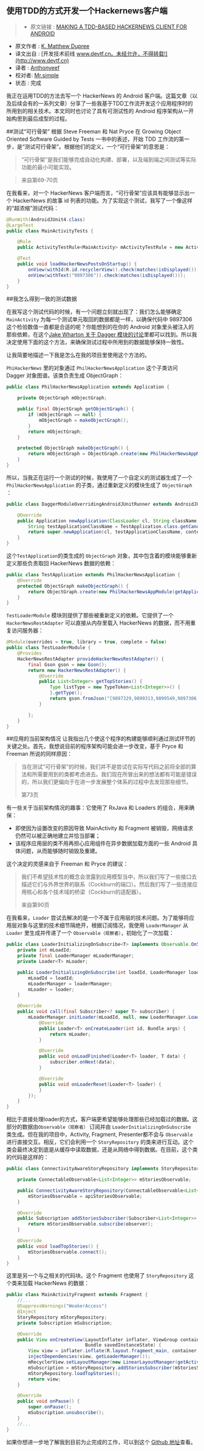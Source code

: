 使用TDD的方式开发一个Hackernews客户端
---


> * 原文链接 : [MAKING A TDD-BASED HACKERNEWS CLIENT FOR ANDROID](http://www.philosophicalhacker.com/2015/07/17/making-a-tdd-based-hackernews-client-for-android/)
* 原文作者 : [K. Matthew Dupree](http://www.philosophicalhacker.com)
* 译文出自 : [开发技术前线 www.devtf.cn。未经允许，不得转载!](http://www.devtf.cn)
* 译者 : [Anthonyeef](https://github.com/Anthonyeef) 
* 校对者: [Mr.simple](https://github.com/bboyfeiyu)  
* 状态 :  完成 

我正在运用TDD的方法去写一个 HackerNews 的 Android 客户端。这篇文章（以及后续会有的一系列文章）分享了一些我基于TDD工作流开发这个应用程序时的所用到的相关技术。本文同时也讨论了具有可测试性的 Android 程序架构从一开始构思到最后成型的过程。

##测试“可行骨架”
根据 Steve Freeman 和 Nat Pryce 在 Growing Object Oriented Software Guided by Tests 一书中的表述，开始 TDD 工作流的第一步，是“测试可行骨架”。根据他们的定义，一个“可行骨架”的意思是：
>“可行骨架”是我们能够完成自动化构建、部署，以及端到端之间测试等实际功能的最小可能实现。

>来自第69-70页

在我看来，对一个 HackerNews 客户端而言，“可行骨架”应该具有能够显示出一个 HackerNews 的故事 id 列表的功能。为了实现这个测试，我写了一个像这样的“超浓缩”测试代码：
```Java
@RunWith(AndroidJUnit4.class)
@LargeTest
public class MainActivityTests {

    @Rule
    public ActivityTestRule<MainActivity> mActivityTestRule = new ActivityTestRule<>(MainActivity.class);

    @Test
    public void loadHackerNewsPostsOnStartup() {
        onView(withId(R.id.recyclerView)).check(matches(isDisplayed()));
        onView(withText("9897306")).check(matches(isDisplayed()));
    }
}
```

##我怎么得到一致的测试数据

在我写这个测试代码的时候，有一个问题立刻就出现了：我们怎么能够确定 `MainActivity` 为每一个测试单元取回的数据都是一样，以确保代码中 9897306 这个检验数值一直都是合适的呢？你能想到的在你的 Android 对象里头被注入的那些依赖，在这个[Jake Wharton 关于 Dagger 模块的讨论](https://www.google.com/webhp?sourceid=chrome-instant&ion=1&espv=2&ie=UTF-8#q=jake%20wharton%20dagger%20parley)里都可以找到。所以我决定使用下面的这个方法，来确保测试过程中所用到的数据能够保持一致性。

让我简要地描述一下我是怎么在我的项目里使用这个方法的。

`PhiHackerNews` 里的对象通过 `PhilHackerNewsApplication` 这个子类访问 Dagger 对象图谱。该类负责生成 ObjectGraph：
```Java
public class PhilHackerNewsApplication extends Application {

    private ObjectGraph mObjectGraph;

    public final ObjectGraph getObjectGraph() {
        if (mObjectGraph == null) {
            mObjectGraph = makeObjectGraph();
        }
        return mObjectGraph;
    }

    protected ObjectGraph makeObjectGraph() {
        return mObjectGraph = ObjectGraph.create(new PhilHackerNewsAppModule(getApplicationContext()));
    }
}
```
 
所以，当我正在运行一个测试的时候，我使用了一个自定义的测试器生成了一个 `PhilHackerNewsApplication` 的子类，通过重新定义的模块生成了 `ObjectGraph` ：
```Java
public class DaggerModuleOverridingAndroidJUnitRunner extends AndroidJUnitRunner {

    @Override
    public Application newApplication(ClassLoader cl, String className, Context context) throws InstantiationException, IllegalAccessException, ClassNotFoundException {
        String testApplicationClassName = TestApplication.class.getCanonicalName();
        return super.newApplication(cl, testApplicationClassName, context);
    }
}
```

这个`TestApplication`的类生成的 `ObjectGraph` 对象，其中包含着的模块能够重新定义那些负责取回 HackerNews 数据的依赖：
```Java
public class TestApplication extends PhilHackerNewsApplication {
    @Override
    protected ObjectGraph makeObjectGraph() {
        return ObjectGraph.create(new PhilHackerNewsAppModule(getApplicationContext()), new TestLoaderModule());
    }
}
```

`TestLoaderModule` 模块则提供了那些被重新定义的依赖。它提供了一个 `HackerNewsRestAdapter` 可以直接从内存里载入 HackerNews 的数据，而不用重复访问服务器：
```Java
@Module(overrides = true, library = true, complete = false)
public class TestLoaderModule {
    @Provides
    HackerNewsRestAdapter provideHackerNewsRestAdapter() {
        final Gson gson = new Gson();
        return new HackerNewsRestAdapter() {
            @Override
            public List<Integer> getTopStories() {
                Type listType = new TypeToken<List<Integer>>() {
                }.getType();
                return gson.fromJson("[9897329,9899313,9899549,9897306,9899369,9899348,9898075,9897513,9898504,9897751,9897159,9896815,9896760,9896402,9898796,9898310,9897860,9896590,9896369,9896853,9897838,9897658,9898745,9896436,9898201,9896689,9898981,9898275,9895694,9896558,9896938,9897054,9895609,9898249,9895108,9898839,9895094,9899726,9899636,9899237,9896910,9899317,9895713,9895790,9897220,9895767,9894237,9899386,9897929,9897585,9895834,9899548,9895931,9899815,9898924,9893412,9895681,9897796,9895888,9894570,9895558,9898430,9899626,9894508,9894226,9896538,9898560,9899707,9894336,9899766,9896956,9899503,9899676,9898363,9896141,9896758,9893561,9895438,9899603,9895903,9891705,9897681,9893730,9897565,9899141,9899366,9899359,9898935,9898926,9899309,9898954,9894993,9899203,9895887,9894841,9898575,9898999,9899016,9897849,9896873,9892887,9892810,9890824,9896903,9898064,9897635,9897937,9896434,9897732,9897930,9898548,9896139,9891998,9897156,9883246,9896709,9898502,9889057,9898426,9898412,9894152,9882587,9895917,9896943,9897024,9897966,9898186,9891366,9894014,9898176,9897555,9892325,9894588,9897044,9896491,9895278,9896326,9897891,9893989,9894342,9897875,9896748,9896936,9892049,9896138,9894748,9896972,9879632,9889777,9897817,9893867,9893359,9896440,9894198,9893972,9897062,9892200,9895181,9895698,9896808,9892970,9895513,9892013,9897030,9892633,9891311,9894213,9896050,9892515,9896822,9889598,9892333,9880694,9884074,9884616,9896796,9890980,9893903,9895759,9895861,9890850,9890188,9896514,9896762,9896921,9895507,9892340,9878160,9895311,9896495,9896839,9891695,9891927,9890476,9894647,9896858,9896854,9895590,9895116,9895730,9891509,9896119,9895778,9894457,9895602,9891856,9887548,9894301,9891115,9891133,9896131,9895894,9895053,9893385,9892157,9889152,9892449,9891531,9894051,9896393,9894177,9891709,9891537,9895591,9889019,9892463,9894994,9895578,9895046,9889365,9895854,9892159,9889979,9892099,9891068,9895204,9896067,9889609,9895922,9891487,9890952,9870408,9890574,9891921,9894255,9889039,9891492,9894320,9892251,9892552,9892724,9889548,9895071,9891220,9884915,9891874,9887802,9887040,9895791,9895075,9888442,9891868,9892438,9895473,9889213,9886555,9894991,9886817,9891837,9890180,9891431,9894288,9893499,9890974,9893131,9889588,9893098,9893401,9894513,9886103,9890364,9895298,9895623,9891759,9888012,9885353,9894423,9892488,9893349,9888231,9865835,9885503,9895253,9870349,9895838,9895572,9891901,9890566,9891406,9891681,9894171,9894430,9891624,9885896,9886101,9879153,9883882,9892221,9888743,9879336,9881453,9892574,9893490,9895119,9891015,9891352,9895319,9883313,9895420,9894787,9895376,9888387,9895374,9893432,9891989,9895235,9894242,9879685,9869871,9893437,9893884,9894532,9889399,9888528,9894922,9881213,9893741,9892989,9878061,9879580,9887358,9893602,9893778,9891373,9886640,9891560,9892135,9894942,9893389,9893773,9893640,9878302,9875549,9894948,9884005,9894235,9892436,9874521,9894524,9894341,9892701,9891258,9884417,9894552,9888035,9890808,9876561,9889352,9891064,9891262,9840647,9892891,9889582,9893965,9893203,9893732,9890673,9893894,9888153,9879715,9869755,9888945,9893354,9894111,9893927,9889328,9894024,9894015,9893507,9889909,9892079,9891992,9893722,9891280,9892491,9885625,9883747,9891175,9889149,9887664,9893206,9886067,9848124,9840682,9876940,9830773,9881929,9894287,9889964,9891625,9892051,9885413,9884057,9891088,9884244,9891600,9892288,9891217,9891680,9885992,9884715,9883893,9882277,9888553,9880585,9886682,9876554,9891670,9887469,9887285,9876016,9890147,9888162,9881696,9887164,9890603,9889370,9812245,9890176,9872504,9857662,9854076,9890123,9888899,9851685,9848645,9882617,9794548,9720813,9803790,9797918,9826386,9835195,9851757,9805220,9854123,9889854,9876999,9808480,9770362,9856637,9826131,9835375,9836942,9843500,9893496,9791272,9857332,9800809,9884165,9894153,9893498,9831680,9422033,9851953,9817160,9810641,9481211,9805150,9420135,7539390,9895010,9840468,9456094,5624727,1627246,9892364,9891323,9891869,9891558,9889647,9893525,9889785,9892652,9891495,9892629,9890953,9882135,9884970,9891832]", listType);
            }

        };
    }
}
```

##应用的当前架构情况
让我指出几个使这个程序的构建能够顺利通过测试环节的关键之处。首先，我想说目前的程序架构可能会进一步改变，基于 Pryce 和 Freeman 所说的同样原因：
>当在测试“可行骨架”的时候，我们并不是尝试在实际写代码之前将全部的算法和所需要用到的类都考虑进去。我们现在所冒出来的想法都有可能是错误的，所以我们更偏向于在进一步发展整个体系的过程中去发现那些细节。
>
>第73页


有一些关于当前架构情况的趣事：它使用了 RxJava 和 Loaders 的组合，用来确保：
- 即使因为设置改变的原因导致 MainActivity 和 Fragment 被销毁，网络请求仍然可以被正确地建立并恰当部署；
- 该程序应用层的类不用再担心应用组件在异步数据加载方面的一些 Android 具体问题，从而能够随时销毁及重建。


这个决定的灵感来自于 Freeman 和 Pryce 的建议：
>我们不希望技术性的概念会泄露到应用模型当中，所以我们写了一些接口去描述它们与外界世界的联系（Cockburn的端口）。然后我们写了一些连接应用核心和各个技术域的桥梁（Cockburn的适配器）。
>
>来自第90页

在我看来，`Loader` 尝试去解决的是一个不属于应用层的技术问题。为了能够将应用层对象与这里的技术细节隔绝开，根据订阅情况，我使用 `LoaderManager` 从 `Loader` 里生成并传递了一个 `Observable（观察者）`，初始化了一次加载：
```Java
public class LoaderInitializingOnSubscribe<T> implements Observable.OnSubscribe<T> {
    private int mLoadId;
    private final LoaderManager mLoaderManager;
    private Loader<T> mLoader;

    public LoaderInitializingOnSubscribe(int loadId, LoaderManager loaderManager, Loader<T> loader) {
        mLoadId = loadId;
        mLoaderManager = loaderManager;
        mLoader = loader;
    }

    @Override
    public void call(final Subscriber<? super T> subscriber) {
        mLoaderManager.initLoader(mLoadId, null, new LoaderManager.LoaderCallbacks<T>() {
            @Override
            public Loader<T> onCreateLoader(int id, Bundle args) {
                return mLoader;
            }

            @Override
            public void onLoadFinished(Loader<T> loader, T data) {
                subscriber.onNext(data);
            }

            @Override
            public void onLoaderReset(Loader<T> loader) {
            }
        });
    }
}
```
相比于直接处理loader的方式，客户端更希望能够处理那些已经加载过的数据。这部分的数据由`Observable（观察者）` 订阅并由 `LoaderInitializingOnSubscribe` 类生成。但在我的项目中，Activity, Fragment, Presenter都不会与 `Observable` 进行直接交互。相反，它们会利用一个 `StoryRepository` 的类来进行互动。这个类会最终决定到底是从缓存中读取数据，还是从网络中得到数据。在目前，这个类的代码是这样的：
```Java
public class ConnectivityAwareStoryRepository implements StoryRepository {

    private ConnectableObservable<List<Integer>> mStoriesObservable;

    public ConnectivityAwareStoryRepository(ConnectableObservable<List<Integer>> apiStoriesObservable) {
        mStoriesObservable = apiStoriesObservable;
    }

    @Override
    public Subscription addStoriesSubscriber(Subscriber<List<Integer>> observer) {
        return mStoriesObservable.subscribe(observer);
    }

    @Override
    public void loadTopStories() {
        mStoriesObservable.connect();
    }
}
```
这里是另一个与之相关的代码块。这个 Fragment 也使用了 `StoryRepository` 这个类来加载 HackerNews 的数据：
```Java
public class MainActivityFragment extends Fragment {
    //...
    @SuppressWarnings("WeakerAccess")
    @Inject
    StoryRepository mStoryRepository;
    private Subscription mSubscription;

    @Override
    public View onCreateView(LayoutInflater inflater, ViewGroup container,
                             Bundle savedInstanceState) {
        View view = inflater.inflate(R.layout.fragment_main, container, false);
        injectDependencies(view, getLoaderManager());
        mRecyclerView.setLayoutManager(new LinearLayoutManager(getActivity()));
        mSubscription = mStoryRepository.addStoriesSubscriber(mStoriesSubscriber);
        mStoryRepository.loadTopStories();
        return view;
    }

    @Override
    public void onPause() {
        super.onPause();
        mSubscription.unsubscribe();
    }
    //...
}
```
如果你想进一步地了解我到目前为止完成的工作，可以到这个 [Github 地址](https://github.com/kmdupr33/PhilHackerNews)查看。








